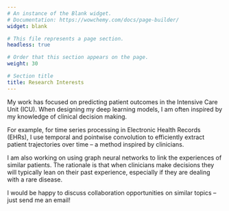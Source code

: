```yaml
---
# An instance of the Blank widget.
# Documentation: https://wowchemy.com/docs/page-builder/
widget: blank

# This file represents a page section.
headless: true

# Order that this section appears on the page.
weight: 30

# Section title
title: Research Interests
---
```


My work has focused on predicting patient outcomes in the Intensive Care Unit (ICU). When designing my deep learning models, I am often inspired by my knowledge of clinical decision making.

For example, for time series processing in Electronic Health Records (EHRs), I use temporal and pointwise convolution to efficiently extract patient trajectories over time – a method inspired by clinicians.

I am also working on using graph neural networks to link the experiences of similar patients. The rationale is that when clinicians make decisions they will typically lean on their past experience, especially if they are dealing with a rare disease.

I would be happy to discuss collaboration opportunities on similar topics – just send me an email!
